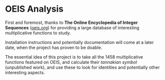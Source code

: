 # OEIS Analysis

First and foremost, thanks to **The Online Encyclopedia of Integer Sequences** ([oeis.org](oeis.org)) for providing a large database of interesting multiplicative functions to study.

Installation instructions and potentially documentation will come at a later date, when the project has proven to be doable.

The essential idea of this project is to take all the 1458 multiplicative functions featured on OEIS, and calculate their *tannakian symbol* (unpublished work), and use these to look for identities and potentially other interesting aspects.
